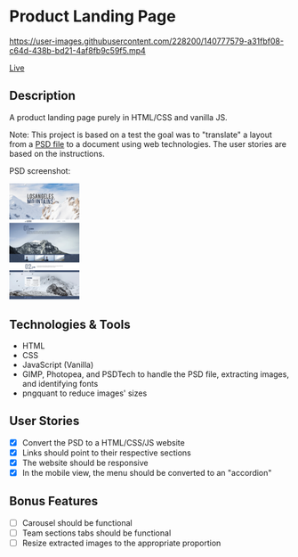 # Product Landing Page

https://user-images.githubusercontent.com/228200/140777579-a31fbf08-c64d-438b-bd21-4af8fb9c59f5.mp4


[Live](https://jjnilton.github.io/projects/product-landing-page/dist)

## Description

A product landing page purely in HTML/CSS and vanilla JS.

Note: This project is based on a test the goal was to "translate" a layout from a [PSD file](https://archive.org/details/ct-skill-test-v-3) to a document using web technologies. The user stories are based on the instructions.

PSD screenshot:

<img src="psd-screenshot.png" width=25% height=25%></img>

## Technologies & Tools

- HTML
- CSS
- JavaScript (Vanilla)
- GIMP, Photopea, and PSDTech to handle the PSD file, extracting images, and identifying fonts
- pngquant to reduce images' sizes

## User Stories

- [x] Convert the PSD to a HTML/CSS/JS website
- [x] Links should point to their respective sections
- [x] The website should be responsive
- [x] In the mobile view, the menu should be converted to an "accordion"

## Bonus Features

- [ ] Carousel should be functional
- [ ] Team sections tabs should be functional
- [ ] Resize extracted images to the appropriate proportion
